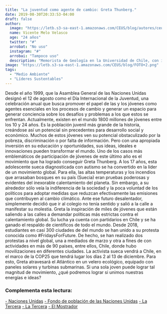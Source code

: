 ```yaml
---
title: "La juventud como agente de cambio: Greta Thunberg."
date: 2019-08-30T20:33:53-04:00
draft: false
author: 
  image: "https://letb.s3-sa-east-1.amazonaws.com/CEUS/blog/autores/ceus_VMelo.jpg"
  name: Vicente Melo Velasco
  age: "24 años"
  twitter: "#" 
  arrobat: "No uso" 
  instagram: "#"
  arrobai: "Tampoco uso"
  description: "Memorista de Geología en la Universidad de Chile, con intereses en Geomorfología Glaciar, Glaciología y Geología Ambiental principalmente. Actualmente estudiando un depósito de avalancha de roca en el río Yeso. Actualmente integrante del equipo de contenido de la ONG CEUS CHILE."
image: "https://letb.s3-sa-east-1.amazonaws.com/CEUS/blog/FOTO+2.png"
tags:
  - "Medio Ambiente"
  - "Líderes Sustentables"
---
```

Desde el año 1999, que la Asamblea General de las Naciones Unidas designó el 12 de agosto como el Día Internacional de la Juventud, una celebración anual que busca promover el papel de las y los jóvenes como agentes esenciales en los procesos de cambio y generar un espacio para generar conciencia sobre los desafíos y problemas a los que estos se enfrentan.
Actualmente, existen en el mundo 1800 millones de jóvenes entre los 10 y 24 años. Es la población juvenil más grande de la historia, creándose así un potencial sin precedentes para desarrollo social y económico. Muchos de estos jóvenes ven su potencial obstaculizado por la pobreza, discriminación o por falta de información. Pero con una apropiada inversión en su educación y oportunidades, sus ideas, ideales e innovaciones pueden transformar el mundo.
Uno de los casos más emblemáticos de participación de jóvenes de este último año es el movimiento que ha logrado conseguir Greta Thunberg. A los 17 años, esta adolescente sueca diagnosticada con autismo se ha convertido en la líder de un movimiento global.
Para ella, las altas temperaturas y los incendios que arrasaban bosques en su país (Suecia) eran pruebas poderosas y evidentes del inexorable calentamiento del planeta. Sin embargo, a su alrededor sólo veía la indiferencia de la sociedad y la poca voluntad de los políticos para adoptar medidas que reduzcan efectivamente las emisiones que contribuyen al cambio climático. Ante ese futuro desalentador, simplemente decidió que ir al colegio no tenía sentido y salió a la calle a manifestar su molestia.
Greta la inspiración de miles de jóvenes que están saliendo a las calles a demandar políticas más estrictas contra el calentamiento global. Su lucha ya cuenta con partidarios en Chile y se ha ganado el respaldo de científicos de todo el mundo. Desde 2018, estudiantes en casi 300 ciudades de del mundo se han unido a su protesta conocida como #FridaysForFuture. De hecho, se han realizado dos protestas a nivel global, una a mediados de marzo y otra a fines de con actividades en más de 90 países, entre ellos, Chile, donde hubo movilizaciones en diferentes ciudades.
La activista sueca vendrá a Chile, en el marco de la COP25 que tendrá lugar los días 2 al 13 de diciembre. Para esto, Greta atravesará el Atlántico en un velero ecológico, equipado con paneles solares y turbinas submarinas.
Si una sola joven puede lograr tal magnitud de movimiento, ¿qué podremos lograr si unimos nuestras energías e ideas?

<div class="notas-al-pie">
<h3 class="title-notas-al-pie">Complementa esta lectura:</h3>
  <div class="links-wrapp">
  <a href="https://www.un.org/es/events/youthday/" target="_blank" class="link-to-font">- Naciones Unidas</a>
  <a href="https://www.unfpa.org/news/10-things-you-didn’t-know-about-world’s-population" target="_blank" class="link-to-font">- Fondo de población de las Naciones Unidas</a>
  <a href="https://www.latercera.com/tendencias/noticia/greta-y-su-ejercito/571487/" target="_blank" class="link-to-font"- >- La Tercera</a>
  <a href="https://www.latercera.com/la-tercera-pm/noticia/greta-thunberg-y-su-viaje-a-la-cop25-las-interrogantes-de-su-travesia-en-velero/760332/" target="_blank" class="link-to-font">- La Tercera</a>
  <a href="https://www.elmostrador.cl/dia/2019/08/03/activista-greta-thunberg-parte-a-ginebra-en-preambulo-de-su-gira-y-paso-por-chile/" target="_blank" class="link-to-font">- El Mostrador</a>
  </div>
</div>
